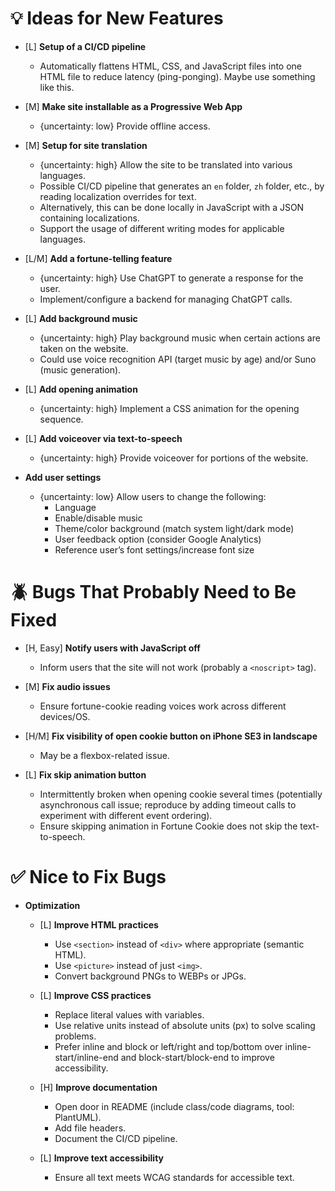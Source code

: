# 💡 Ideas for New Features

- [L] **Setup of a CI/CD pipeline**
  - Automatically flattens HTML, CSS, and JavaScript files into one HTML file to reduce latency (ping-ponging). Maybe use something like this.
  
- [M] **Make site installable as a Progressive Web App**
  - {uncertainty: low} Provide offline access.

- [M] **Setup for site translation**
  - {uncertainty: high} Allow the site to be translated into various languages.
  - Possible CI/CD pipeline that generates an `en` folder, `zh` folder, etc., by reading localization overrides for text.
  - Alternatively, this can be done locally in JavaScript with a JSON containing localizations.
  - Support the usage of different writing modes for applicable languages.

- [L/M] **Add a fortune-telling feature**
  - {uncertainty: high} Use ChatGPT to generate a response for the user.
  - Implement/configure a backend for managing ChatGPT calls.

- [L] **Add background music**
  - {uncertainty: high} Play background music when certain actions are taken on the website.
  - Could use voice recognition API (target music by age) and/or Suno (music generation).

- [L] **Add opening animation**
  - {uncertainty: high} Implement a CSS animation for the opening sequence.

- [L] **Add voiceover via text-to-speech**
  - {uncertainty: high} Provide voiceover for portions of the website.

- **Add user settings**
  - {uncertainty: low} Allow users to change the following:
    - Language
    - Enable/disable music
    - Theme/color background (match system light/dark mode)
    - User feedback option (consider Google Analytics)
    - Reference user’s font settings/increase font size

# 🪲 Bugs That Probably Need to Be Fixed

- [H, Easy] **Notify users with JavaScript off**
  - Inform users that the site will not work (probably a `<noscript>` tag).

- [M] **Fix audio issues**
  - Ensure fortune-cookie reading voices work across different devices/OS.

- [H/M] **Fix visibility of open cookie button on iPhone SE3 in landscape**
  - May be a flexbox-related issue.

- [L] **Fix skip animation button**
  - Intermittently broken when opening cookie several times (potentially asynchronous call issue; reproduce by adding timeout calls to experiment with different event ordering).
  - Ensure skipping animation in Fortune Cookie does not skip the text-to-speech.

# ✅ Nice to Fix Bugs

- **Optimization**
  - [L] **Improve HTML practices**
    - Use `<section>` instead of `<div>` where appropriate (semantic HTML).
    - Use `<picture>` instead of just `<img>`.
    - Convert background PNGs to WEBPs or JPGs.
    
  - [L] **Improve CSS practices**
    - Replace literal values with variables.
    - Use relative units instead of absolute units (px) to solve scaling problems.
    - Prefer inline and block or left/right and top/bottom over inline-start/inline-end and block-start/block-end to improve accessibility.

  - [H] **Improve documentation**
    - Open door in README (include class/code diagrams, tool: PlantUML).
    - Add file headers.
    - Document the CI/CD pipeline.

  - [L] **Improve text accessibility**
    - Ensure all text meets WCAG standards for accessible text.